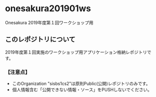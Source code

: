 # onesakura201901ws
Onesakura 2019年度第１回ワークショップ用

## このレポジトリについて
2019年度第１回実施のワークショップ用アプリケーション格納レポジトリです。


### 【注意点】
- このOrganization "sisbs1cs2"は原則Public(公開)レポジトリのみです。
- 個人情報含む「公開できない情報・ソース」をPUSHしないでください。
